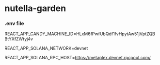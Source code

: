 # nutella-garden

### .env file

REACT_APP_CANDY_MACHINE_ID=HLxM6fPwfUbQdf1fvHpytAw51jVptZQBBtYXfZWtyj4v

REACT_APP_SOLANA_NETWORK=devnet

REACT_APP_SOLANA_RPC_HOST=https://metaplex.devnet.rpcpool.com/
